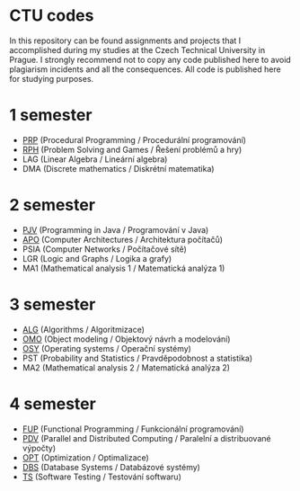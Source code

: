 # CTU codes 
In this repository can be found assignments and projects that I accomplished during my studies at the Czech Technical University in Prague. I strongly recommend not to copy any code published here to avoid plagiarism incidents and all the consequences. All code is published here for studying purposes. 


# 1 semester
  - [PRP](https://github.com/big-boy300/CTU/tree/main/1sem/PRP) (Procedural Programming / Procedurální programování)
  - [RPH](https://github.com/big-boy300/CTU/tree/main/1sem/RPH) (Problem Solving and Games / Řešení problémů a hry)
  - LAG (Linear Algebra / Lineární algebra)
  - DMA (Discrete mathematics / Diskrétní matematika)
# 2 semester
  - [PJV](https://github.com/big-boy300/CTU/tree/main/2sem/PJV) (Programming in Java / Programování v Java)
  - [APO](https://github.com/big-boy300/CTU/tree/main/2sem/APO) (Computer Architectures / Architektura počítačů)
  - PSIA (Computer Networks / Počítačové sítě)
  - LGR (Logic and Graphs / Logika a grafy)
  - MA1 (Mathematical analysis 1 / Matematická analýza 1)
# 3 semester
  - [ALG](https://github.com/big-boy300/CTU/tree/main/3sem/ALG) (Algorithms / Algoritmizace)
  - [OMO](https://github.com/big-boy300/CTU/tree/main/3sem/OMO) (Object modeling / Objektový návrh a modelování)
  - [OSY](https://github.com/big-boy300/CTU/tree/main/3sem/OSY) (Operating systems / Operační systémy)
  - PST (Probability and Statistics / Pravděpodobnost a statistika)
  - MA2 (Mathematical analysis 2 / Matematická analýza 2)
# 4 semester
  - [FUP](https://github.com/big-boy300/CTU/tree/main/4sem/FUP) (Functional Programming / Funkcionální programování)
  - [PDV](https://github.com/big-boy300/CTU/tree/main/4sem/PDV) (Parallel and Distributed Computing / Paralelní a distribuované výpočty)
  - [OPT](https://github.com/big-boy300/CTU/tree/main/4sem/OPT) (Optimization / Optimalizace)
  - [DBS](https://github.com/big-boy300/CTU/tree/main/4sem/DBS) (Database Systems / Databázové systémy)
  - [TS](https://github.com/big-boy300/CTU/tree/main/4sem/TS) (Software Testing / Testování softwaru)
